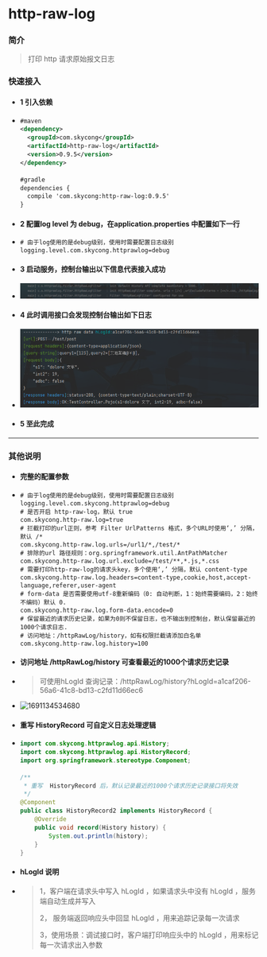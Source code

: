 # http-raw-log

### 简介

> 打印 http 请求原始报文日志
>

### 快速接入

- #### 1 引入依赖

- ```xml
  #maven
  <dependency>
    <groupId>com.skycong</groupId>
    <artifactId>http-raw-log</artifactId>
    <version>0.9.5</version>
  </dependency>
  
  #gradle
  dependencies {
    compile 'com.skycong:http-raw-log:0.9.5'
  }
  ```
  
- #### 2 配置log level 为 debug，在**application.properties** 中配置如下一行

- ```properties
  # 由于log使用的是debug级别，使用时需要配置日志级别
  logging.level.com.skycong.httprawlog=debug
  ```
  
- #### 3 启动服务，控制台输出以下信息代表接入成功

- [![1691133939754](README.assets/1691133939754.png)]()

- #### 4 此时调用接口会发现控制台输出如下日志

- [![1691133939754](README.assets/http-raw-log58441.png)]()

- #### 5 至此完成

  

---

### 其他说明

- #### 完整的配置参数

- ```properties
  # 由于log使用的是debug级别，使用时需要配置日志级别
  logging.level.com.skycong.httprawlog=debug
  # 是否开启 http-raw-log，默认 true
  com.skycong.http-raw.log=true
  # 拦截打印的url正则，参考 Filter UrlPatterns 格式，多个URL时使用‘,’ 分隔，默认 /*
  com.skycong.http-raw.log.urls=/url1/*,/test/*
  # 排除的url 路径规则：org.springframework.util.AntPathMatcher
  com.skycong.http-raw.log.url.exclude=/test/**,*.js,*.css
  # 需要打印http-raw-log的请求头key，多个使用‘,’ 分隔，默认 content-type
  com.skycong.http-raw.log.headers=content-type,cookie,host,accept-language,referer,user-agent
  # form-data 是否需要使用utf-8重新编码（0: 自动判断，1：始终需要编码，2：始终不编码）默认 0.
  com.skycong.http-raw.log.form-data.encode=0
  # 保留最近的请求历史记录，如果为0则不保留日志，也不输出到控制台，默认保留最近的1000个请求日志.
  # 访问地址：/httpRawLog/history，如有权限拦截请添加白名单
  com.skycong.http-raw.log.history=100
  ```

- #### 访问地址 **/httpRawLog/history** 可查看最近的1000个请求历史记录

- > 可使用hLogId 查询记录：/httpRawLog/history?hLogId=a1caf206-56a6-41c8-bd13-c2fd11d66ec6 

- ![1691134534680](README.assets/1691134534680.png)

  

- #### 重写 **HistoryRecord** 可自定义日志处理逻辑

- ```java
  import com.skycong.httprawlog.api.History;
  import com.skycong.httprawlog.api.HistoryRecord;
  import org.springframework.stereotype.Component;
  
  /**
   * 重写  HistoryRecord 后，默认记录最近的1000个请求历史记录接口将失效
   */
  @Component
  public class HistoryRecord2 implements HistoryRecord {
      @Override
      public void record(History history) {
          System.out.println(history);
      }
  }
  ```

- #### hLogId 说明

- > 1，客户端在请求头中写入 hLogId ，如果请求头中没有 hLogId ，服务端自动生成并写入
  >
  > 2， 服务端返回响应头中回显 hLogId ，用来追踪记录每一次请求
  >
  > 3，使用场景：调试接口时，客户端打印响应头中的 hLogId ，用来标记每一次请求出入参数